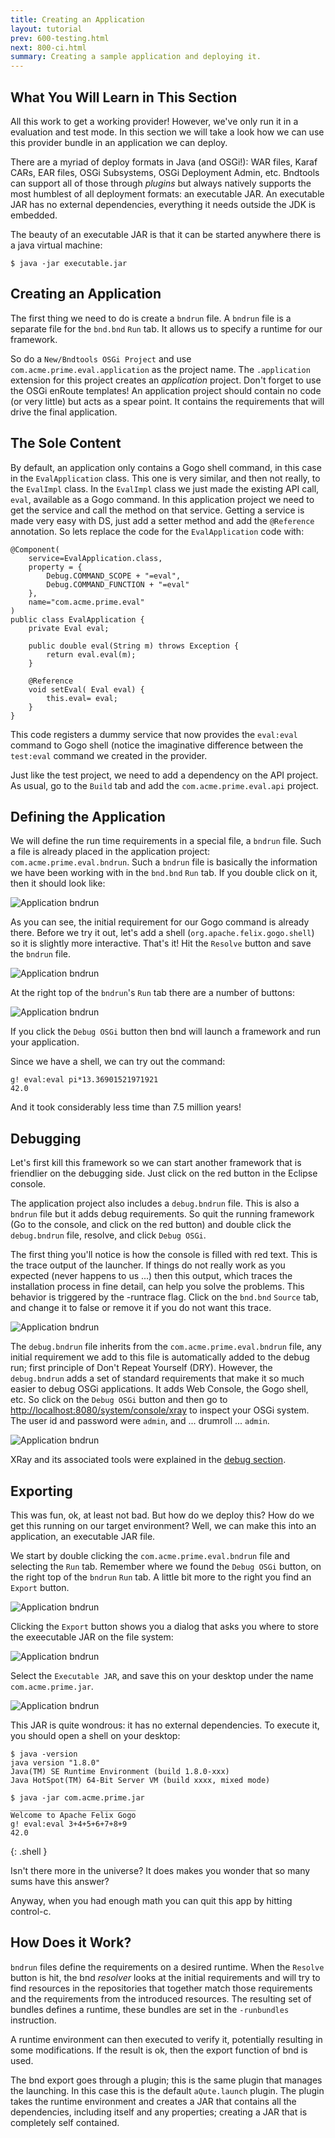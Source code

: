```yaml
---
title: Creating an Application
layout: tutorial
prev: 600-testing.html
next: 800-ci.html
summary: Creating a sample application and deploying it.
---
```


## What You Will Learn in This Section

All this work to get a working provider! However, we've only run it in a evaluation and test mode. In this section we will take a look how we can use this provider bundle in an application we can deploy.

There are a myriad of deploy formats in Java (and OSGi!): WAR files, Karaf CARs, EAR files, OSGi Subsystems, OSGi Deployment Admin, etc. Bndtools can support all of those through _plugins_ but always natively supports the most humblest of all deployment formats: an executable JAR. An executable JAR has no external dependencies, everything it needs outside the JDK is embedded.

The beauty of an executable JAR is that it can be started anywhere there is a java virtual machine:

	$ java -jar executable.jar

## Creating an Application

The first thing we need to do is create a `bndrun` file. A `bndrun` file is a separate file for the `bnd.bnd` `Run` tab. It allows us to specify a runtime for our framework. 

So do a `New/Bndtools OSGi Project` and use `com.acme.prime.eval.application` as the project name. The `.application` extension for this project creates an *application* project. Don't forget to use the OSGi enRoute templates! An application project should contain no code (or very little) but acts as a spear point. It contains the requirements that will drive the final application.

## The Sole Content

By default, an application only contains a Gogo shell command, in this case in the `EvalApplication` class. This one is very similar, and then not really, to the `EvalImpl` class. In the `EvalImpl` class we just made the existing API call, `eval`, available as a Gogo command. In this application project we need to get the service and call the method on that service. Getting a service is made very easy with DS, just add a setter method and add the `@Reference` annotation. So lets replace the code for  the `EvalApplication` code with:

	@Component(
		service=EvalApplication.class, 
		property = { 
			Debug.COMMAND_SCOPE + "=eval",
			Debug.COMMAND_FUNCTION + "=eval" 
		},
		name="com.acme.prime.eval"
	)
	public class EvalApplication {
		private Eval eval;
	
		public double eval(String m) throws Exception {
			return eval.eval(m);
		}
		
		@Reference
		void setEval( Eval eval) {
			this.eval= eval;
		}
	}

This code registers a dummy service that now provides the `eval:eval` command to Gogo shell (notice the imaginative difference between the `test:eval` command we created in the provider.

Just like the test project, we need to add a dependency on the API project. As usual, go to the `Build` tab and add the `com.acme.prime.eval.api` project.

## Defining the Application

We will define the run time requirements in a special file, a `bndrun` file. Such a file is already placed in the application project: `com.acme.prime.eval.bndrun`. Such a `bndrun` file is basically the information we have been working with in the `bnd.bnd` `Run` tab. If you double click on it, then it should look like:

![Application bndrun](/img/tutorial_base/deploy-bndrun-0.png)

As you can see, the initial requirement for our Gogo command is already there. Before we try it out, let's add a shell (`org.apache.felix.gogo.shell`) so it is slightly more interactive. That's it! Hit the `Resolve` button and save the `bndrun` file. 

![Application bndrun](/img/tutorial_base/deploy-bndrun-1.png)

At the right top of the `bndrun`'s `Run` tab there are a number of buttons:

![Application bndrun](/img/tutorial_base/deploy-bndrun-2.png)

If you click the `Debug OSGi` button then bnd will launch a framework and run your application.

Since we have a shell, we can try out the command:

	g! eval:eval pi*13.36901521971921
	42.0

And it took considerably less time than 7.5 million years!

## Debugging

Let's first kill this framework so we can start another framework that is friendlier on the debugging side. Just click on the red button in the Eclipse console.

The application project also includes a `debug.bndrun` file. This is also a `bndrun` file but it adds debug requirements. So quit the running framework (Go to the console, and click on the red button) and double click the `debug.bndrun` file, resolve, and click `Debug OSGi`.

The first thing you'll notice is how the console is filled with red text. This is the trace output of the launcher. If things do not really work as you expected (never happens to us ...) then this output, which traces the installation process in fine detail, can help you solve the problems. This behavior is triggered by the -runtrace flag. Click on the `bnd.bnd` `Source` tab, and change it to false or remove it if you do not want this trace.

![Application bndrun](/img/tutorial_base/deploy-debug-0.png)

The `debug.bndrun` file inherits from the `com.acme.prime.eval.bndrun` file, any initial requirement we add to this file is automatically added to the debug run; first principle of Don't Repeat Yourself (DRY). However, the `debug.bndrun` adds a set of standard requirements that make it so much easier to debug OSGi applications. It adds Web Console, the Gogo shell, etc. So click on the `Debug OSGi` button and then go to [http://localhost:8080/system/console/xray](http://localhost:8080/system/console/xray) to inspect your OSGi system. The user id and password were `admin`, and ... drumroll ... `admin`.

![Application bndrun](/img/tutorial_base/deploy-debug-1.png)

XRay and its associated tools were explained in the [debug section](450-debug.html).
 
## Exporting

This was fun, ok, at least not bad. But how do we deploy this? How do we get this running on our target environment? Well, we can make this into an application, an executable JAR file. 

We start by double clicking the `com.acme.prime.eval.bndrun` file and selecting the `Run` tab. Remember where we found the `Debug OSGi` button, on the right top of the `bndrun` `Run` tab. A little bit more to the right you find an `Export` button. 

![Application bndrun](/img/tutorial_base/deploy-bndrun-2.png)

Clicking the `Export` button shows you a dialog that asks you where to store the exeecutable JAR on the file system:

![Application bndrun](/img/tutorial_base/deploy-export-1.png)

Select the `Executable JAR`, and save this on your desktop under the name `com.acme.prime.jar`. 

![Application bndrun](/img/tutorial_base/deploy-export-2.png)

This JAR is quite wondrous: it has no external dependencies. To execute it, you should open a shell on your desktop:

	$ java -version
	java version "1.8.0"
	Java(TM) SE Runtime Environment (build 1.8.0-xxx)
	Java HotSpot(TM) 64-Bit Server VM (build xxxx, mixed mode)
	
	$ java -jar com.acme.prime.jar
	____________________________
	Welcome to Apache Felix Gogo	
	g! eval:eval 3+4+5+6+7+8+9
	42.0
{: .shell }

Isn't there more in the universe? It does makes you wonder that so many sums have this answer?

Anyway, when you had enough math you can quit this app by hitting control-c.

## How Does it Work?

`bndrun` files define the requirements on a desired runtime. When the `Resolve` button is hit, the bnd _resolver_ looks at the initial requirements and will try to find resources in the repositories that together match those requirements and the requirements from the introduced resources. The resulting set of bundles defines a runtime, these bundles are set in the `-runbundles` instruction.

A runtime environment can then executed to verify it, potentially resulting in some modifications. If the result is ok, then the export function of bnd is used.

The bnd export goes through a plugin; this is the same plugin that manages the launching. In this case this is the default `aQute.launch` plugin. The plugin takes the runtime environment and creates a JAR that contains all the dependencies, including itself and any properties; creating a JAR that is completely self contained.
